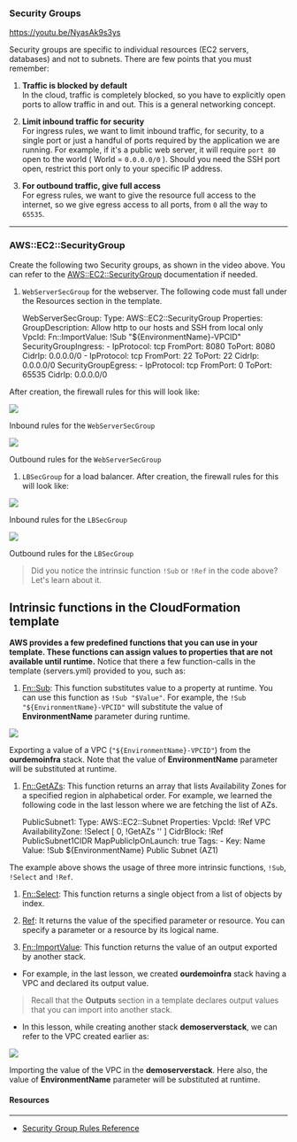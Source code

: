 
### Security Groups

https://youtu.be/NyasAk9s3ys

Security groups are specific to individual resources (EC2 servers, databases) and not to subnets. There are few points that you must remember:

1. **Traffic is blocked by default**  
In the cloud, traffic is completely blocked, so you have to explicitly open ports to allow traffic in and out. This is a general networking concept.

1. **Limit inbound traffic for security**  
For ingress rules, we want to limit inbound traffic, for security, to a single port or just a handful of ports required by the application we are running. For example, if it's a public web server, it will require `port 80` open to the world ( World = `0.0.0.0/0` ). Should you need the SSH port open, restrict this port only to your specific IP address.

1. **For outbound traffic, give full access**  
For egress rules, we want to give the resource full access to the internet, so we give egress access to all ports, from `0` all the way to `65535`.

---

### AWS::EC2::SecurityGroup

Create the following two Security groups, as shown in the video above. You can refer to the [AWS::EC2::SecurityGroup](https://docs.aws.amazon.com/AWSCloudFormation/latest/UserGuide/aws-properties-ec2-security-group.html) documentation if needed.

1. `WebServerSecGroup` for the webserver. The following code must fall under the Resources section in the template.
    
    WebServerSecGroup: Type: AWS::EC2::SecurityGroup Properties: GroupDescription: Allow http to our hosts and SSH from local only VpcId: Fn::ImportValue: !Sub "${EnvironmentName}-VPCID" SecurityGroupIngress: - IpProtocol: tcp FromPort: 8080 ToPort: 8080 CidrIp: 0.0.0.0/0 - IpProtocol: tcp FromPort: 22 ToPort: 22 CidrIp: 0.0.0.0/0 SecurityGroupEgress: - IpProtocol: tcp FromPort: 0 ToPort: 65535 CidrIp: 0.0.0.0/0 

After creation, the firewall rules for this will look like:

![](https://video.udacity-data.com/topher/2021/February/601c1bb0_screenshot-2021-02-04-at-8.31.22-pm/screenshot-2021-02-04-at-8.31.22-pm.png)

Inbound rules for the `WebServerSecGroup`

![](https://video.udacity-data.com/topher/2021/February/601c1bc1_screenshot-2021-02-04-at-8.31.28-pm/screenshot-2021-02-04-at-8.31.28-pm.png)

Outbound rules for the `WebServerSecGroup`

1. `LBSecGroup` for a load balancer. After creation, the firewall rules for this will look like:

![](https://video.udacity-data.com/topher/2021/February/601c1c52_screenshot-2021-02-04-at-8.31.04-pm/screenshot-2021-02-04-at-8.31.04-pm.png)

Inbound rules for the `LBSecGroup`

![](https://video.udacity-data.com/topher/2021/February/601c1c8c_screenshot-2021-02-04-at-8.31.11-pm/screenshot-2021-02-04-at-8.31.11-pm.png)

Outbound rules for the `LBSecGroup`

> Did you notice the intrinsic function `!Sub` or `!Ref` in the code above? Let's learn about it.

## Intrinsic functions in the CloudFormation template

**AWS provides a few predefined functions that you can use in your template. These functions can assign values to properties that are not available until runtime.** Notice that there a few function-calls in the template (servers.yml) provided to you, such as:

1. [Fn::Sub](https://docs.aws.amazon.com/AWSCloudFormation/latest/UserGuide/intrinsic-function-reference-sub.html): This function substitutes value to a property at runtime. You can use this function as `!Sub "$Value"`. For example, the `!Sub "${EnvironmentName}-VPCID"` will substitute the value of **EnvironmentName** parameter during runtime.

![](https://video.udacity-data.com/topher/2021/February/601c2273_screenshot-2021-02-04-at-10.04.44-pm/screenshot-2021-02-04-at-10.04.44-pm.png)

Exporting a value of a VPC (`"${EnvironmentName}-VPCID"`) from the **ourdemoinfra** stack. Note that the value of **EnvironmentName** parameter will be substituted at runtime.

1. [Fn::GetAZs](https://docs.aws.amazon.com/AWSCloudFormation/latest/UserGuide/intrinsic-function-reference-getavailabilityzones.html): This function returns an array that lists Availability Zones for a specified region in alphabetical order. For example, we learned the following code in the last lesson where we are fetching the list of AZs.
    
     PublicSubnet1: Type: AWS::EC2::Subnet Properties: VpcId: !Ref VPC AvailabilityZone: !Select [ 0, !GetAZs '' ] CidrBlock: !Ref PublicSubnet1CIDR MapPublicIpOnLaunch: true Tags: - Key: Name Value: !Sub ${EnvironmentName} Public Subnet (AZ1) 

The example above shows the usage of three more intrinsic functions, `!Sub`, `!Select` and `!Ref`.

1. [Fn::Select](https://docs.aws.amazon.com/AWSCloudFormation/latest/UserGuide/intrinsic-function-reference-select.html): This function returns a single object from a list of objects by index.

1. [Ref](https://docs.aws.amazon.com/AWSCloudFormation/latest/UserGuide/intrinsic-function-reference-ref.html): It returns the value of the specified parameter or resource. You can specify a parameter or a resource by its logical name.

1. [Fn::ImportValue](https://docs.aws.amazon.com/AWSCloudFormation/latest/UserGuide/intrinsic-function-reference-importvalue.html): This function returns the value of an output exported by another stack.
  * For example, in the last lesson, we created **ourdemoinfra** stack having a VPC and declared its output value.
> 
> Recall that the **Outputs** section in a template declares output values that you can import into another stack.

  * In this lesson, while creating another stack **demoserverstack**, we can refer to the VPC created earlier as:

![](https://video.udacity-data.com/topher/2021/February/601c2285_screenshot-2021-02-04-at-10.05.36-pm/screenshot-2021-02-04-at-10.05.36-pm.png)

Importing the value of the VPC in the **demoserverstack**. Here also, the value of **EnvironmentName** parameter will be substituted at runtime.

#### Resources

---

* [Security Group Rules Reference](https://docs.aws.amazon.com/AWSEC2/latest/UserGuide/security-group-rules-reference.html)